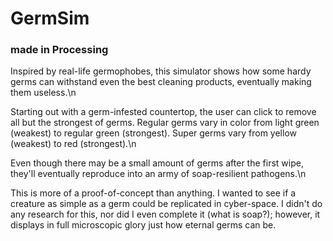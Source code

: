 # GermSim
### made in Processing

Inspired by real-life germophobes, this simulator shows how some hardy germs can withstand even the best cleaning products, eventually making them useless.\n

Starting out with a germ-infested countertop, the user can click to remove all but the strongest of germs. 
Regular germs vary in color from light green (weakest) to regular green (strongest). Super germs vary from yellow (weakest) to red (strongest).\n

Even though there may be a small amount of germs after the first wipe, they'll eventually reproduce into an army of soap-resilient pathogens.\n

This is more of a proof-of-concept than anything. I wanted to see if a creature as simple as a germ could be replicated in cyber-space.
I didn't do any research for this, nor did I even complete it (what is soap?); however, it displays in full microscopic glory just how eternal germs can be.
